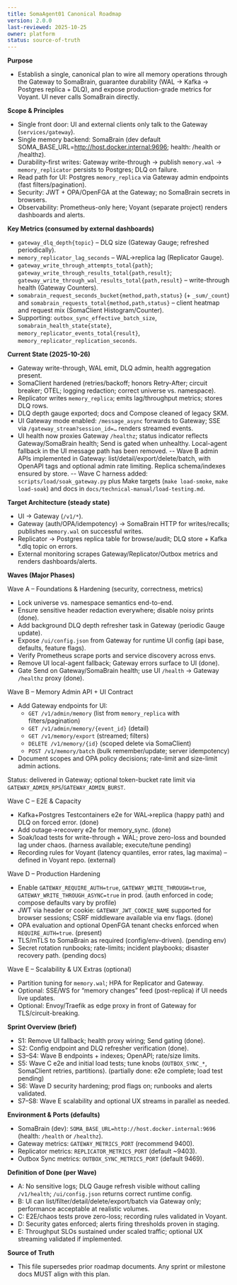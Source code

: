 ```yaml
---
title: SomaAgent01 Canonical Roadmap
version: 2.0.0
last-reviewed: 2025-10-25
owner: platform
status: source-of-truth
---
```


**Purpose**
- Establish a single, canonical plan to wire all memory operations through the Gateway to SomaBrain, guarantee durability (WAL → Kafka → Postgres replica + DLQ), and expose production-grade metrics for Voyant. UI never calls SomaBrain directly.

**Scope & Principles**
- Single front door: UI and external clients only talk to the Gateway (`services/gateway`).
- Single memory backend: SomaBrain (dev default SOMA_BASE_URL=http://host.docker.internal:9696; health: /health or /healthz).
- Durability-first writes: Gateway write-through → publish `memory.wal` → `memory_replicator` persists to Postgres; DLQ on failure.
- Read path for UI: Postgres `memory_replica` via Gateway admin endpoints (fast filters/pagination).
- Security: JWT + OPA/OpenFGA at the Gateway; no SomaBrain secrets in browsers.
- Observability: Prometheus-only here; Voyant (separate project) renders dashboards and alerts.

**Key Metrics (consumed by external dashboards)**
- `gateway_dlq_depth{topic}` – DLQ size (Gateway Gauge; refreshed periodically).
- `memory_replicator_lag_seconds` – WAL→replica lag (Replicator Gauge).
- `gateway_write_through_attempts_total{path}`; `gateway_write_through_results_total{path,result}`; `gateway_write_through_wal_results_total{path,result}` – write-through health (Gateway Counters).
- `somabrain_request_seconds_bucket{method,path,status}` (+ `_sum/_count`) and `somabrain_requests_total{method,path,status}` – client heatmap and request mix (SomaClient Histogram/Counter).
- Supporting: `outbox_sync_effective_batch_size`, `somabrain_health_state{state}`, `memory_replicator_events_total{result}`, `memory_replicator_replication_seconds`.

**Current State (2025-10-26)**
- Gateway write-through, WAL emit, DLQ admin, health aggregation present.
- SomaClient hardened (retries/backoff; honors Retry-After; circuit breaker; OTEL; logging redaction; correct universe vs. namespace).
- Replicator writes `memory_replica`; emits lag/throughput metrics; stores DLQ rows.
- DLQ depth gauge exported; docs and Compose cleaned of legacy SKM.
- UI Gateway mode enabled: `/message_async` forwards to Gateway; SSE via `/gateway_stream?session_id=…` renders streamed events.
- UI health now proxies Gateway `/healthz`; status indicator reflects Gateway/SomaBrain health; Send is gated when unhealthy. Local-agent fallback in the UI message path has been removed.
-- Wave B admin APIs implemented in Gateway: list/detail/export/delete/batch, with OpenAPI tags and optional admin rate limiting. Replica schema/indexes ensured by store.
-- Wave C harness added: `scripts/load/soak_gateway.py` plus Make targets (`make load-smoke`, `make load-soak`) and docs in `docs/technical-manual/load-testing.md`.

**Target Architecture (steady state)**
- UI → Gateway (`/v1/*`).
- Gateway (auth/OPA/idempotency) → SomaBrain HTTP for writes/recalls; publishes `memory.wal` on successful writes.
- Replicator → Postgres replica table for browse/audit; DLQ store + Kafka *.dlq topic on errors.
- External monitoring scrapes Gateway/Replicator/Outbox metrics and renders dashboards/alerts.

**Waves (Major Phases)**

Wave A – Foundations & Hardening (security, correctness, metrics)
- Lock universe vs. namespace semantics end-to-end.
- Ensure sensitive header redaction everywhere; disable noisy prints (done).
- Add background DLQ depth refresher task in Gateway (periodic Gauge update).
- Expose `/ui/config.json` from Gateway for runtime UI config (api base, defaults, feature flags).
- Verify Prometheus scrape ports and service discovery across envs.
- Remove UI local-agent fallback; Gateway errors surface to UI (done).
- Gate Send on Gateway/SomaBrain health; use UI `/health` → Gateway `/healthz` proxy (done).

Wave B – Memory Admin API + UI Contract
- Add Gateway endpoints for UI:
  - `GET /v1/admin/memory` (list from `memory_replica` with filters/pagination)
  - `GET /v1/admin/memory/{event_id}` (detail)
  - `GET /v1/memory/export` (streamed; filters)
  - `DELETE /v1/memory/{id}` (scoped delete via SomaClient)
  - `POST /v1/memory/batch` (bulk remember/update; server idempotency)
- Document scopes and OPA policy decisions; rate-limit and size-limit admin actions.

Status: delivered in Gateway; optional token-bucket rate limit via `GATEWAY_ADMIN_RPS`/`GATEWAY_ADMIN_BURST`.

Wave C – E2E & Capacity
- Kafka+Postgres Testcontainers e2e for WAL→replica (happy path) and DLQ on forced error. (done)
- Add outage→recovery e2e for memory_sync. (done)
- Soak/load tests for write-through + WAL; prove zero-loss and bounded lag under chaos. (harness available; execute/tune pending)
- Recording rules for Voyant (latency quantiles, error rates, lag maxima) – defined in Voyant repo. (external)

Wave D – Production Hardening
- Enable `GATEWAY_REQUIRE_AUTH=true`, `GATEWAY_WRITE_THROUGH=true`, `GATEWAY_WRITE_THROUGH_ASYNC=true` in prod. (auth enforced in code; compose defaults vary by profile)
- JWT via header or cookie: `GATEWAY_JWT_COOKIE_NAME` supported for browser sessions; CSRF middleware available via env flags. (done)
- OPA evaluation and optional OpenFGA tenant checks enforced when `REQUIRE_AUTH=true`. (present)
- TLS/mTLS to SomaBrain as required (config/env-driven). (pending env)
- Secret rotation runbooks; rate-limits; incident playbooks; disaster recovery path. (pending docs)

Wave E – Scalability & UX Extras (optional)
- Partition tuning for `memory.wal`; HPA for Replicator and Gateway.
- Optional: SSE/WS for “memory changes” feed (post-replica) if UI needs live updates.
- Optional: Envoy/Traefik as edge proxy in front of Gateway for TLS/circuit-breaking.

**Sprint Overview (brief)**
- S1: Remove UI fallback; health proxy wiring; Send gating (done).
- S2: Config endpoint and DLQ refresher verification (done).
- S3–S4: Wave B endpoints + indexes; OpenAPI; rate/size limits.
- S5: Wave C e2e and initial load tests; tune knobs (`OUTBOX_SYNC_*`, SomaClient retries, partitions). (partially done: e2e complete; load test pending)
- S6: Wave D security hardening; prod flags on; runbooks and alerts validated.
- S7–S8: Wave E scalability and optional UX streams in parallel as needed.

**Environment & Ports (defaults)**
- SomaBrain (dev): `SOMA_BASE_URL=http://host.docker.internal:9696` (health: `/health` or `/healthz`).
- Gateway metrics: `GATEWAY_METRICS_PORT` (recommend 9400).
- Replicator metrics: `REPLICATOR_METRICS_PORT` (default ~9403).
- Outbox Sync metrics: `OUTBOX_SYNC_METRICS_PORT` (default 9469).

**Definition of Done (per Wave)**
- A: No sensitive logs; DLQ Gauge refresh visible without calling `/v1/health`; `/ui/config.json` returns correct runtime config.
- B: UI can list/filter/detail/delete/export/batch via Gateway only; performance acceptable at realistic volumes.
- C: E2E/chaos tests prove zero-loss; recording rules validated in Voyant.
- D: Security gates enforced; alerts firing thresholds proven in staging.
- E: Throughput SLOs sustained under scaled traffic; optional UX streaming validated if implemented.

**Source of Truth**
- This file supersedes prior roadmap documents. Any sprint or milestone docs MUST align with this plan.
